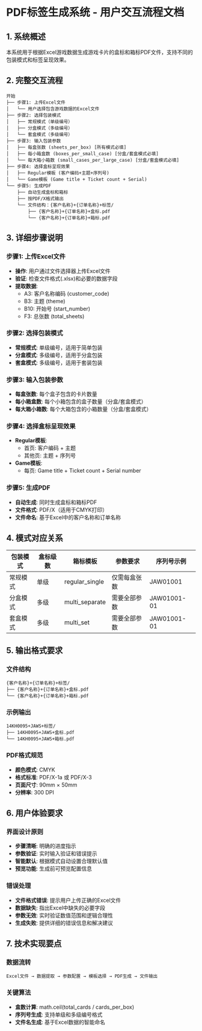 # PDF标签生成系统 - 用户交互流程文档

## 1. 系统概述

本系统用于根据Excel游戏数据生成游戏卡片的盒标和箱标PDF文件，支持不同的包装模式和标签呈现效果。

## 2. 完整交互流程

```
开始
├── 步骤1: 上传Excel文件
│   └── 用户选择包含游戏数据的Excel文件
├── 步骤2: 选择包装模式
│   ├── 常规模式（单级编号）
│   ├── 分盒模式（多级编号）
│   └── 套盒模式（多级编号）
├── 步骤3: 输入包装参数
│   ├── 每盒张数 (sheets_per_box) [所有模式必填]
│   ├── 每小箱盒数 (boxes_per_small_case) [分盒/套盒模式必填]
│   └── 每大箱小箱数 (small_cases_per_large_case) [分盒/套盒模式必填]
├── 步骤4: 选择盒标呈现效果
│   ├── Regular模板 (客户编码+主题+序列号)
│   └── Game模板 (Game title + Ticket count + Serial)
└── 步骤5: 生成PDF
    ├── 自动生成盒标和箱标
    ├── 按PDF/X格式输出
    └── 文件结构：{客户名称}+{订单名称}+标签/
        ├── {客户名称}+{订单名称}+盒标.pdf
        └── {客户名称}+{订单名称}+箱标.pdf
```

## 3. 详细步骤说明

### 步骤1: 上传Excel文件
- **操作**: 用户通过文件选择器上传Excel文件
- **验证**: 检查文件格式(.xlsx)和必要的数据字段
- **提取数据**: 
  - A3: 客户名称编码 (customer_code)
  - B3: 主题 (theme)
  - B10: 开始号 (start_number)  
  - F3: 总张数 (total_sheets)

### 步骤2: 选择包装模式
- **常规模式**: 单级编号，适用于简单包装
- **分盒模式**: 多级编号，适用于分盒包装
- **套盒模式**: 多级编号，适用于套装包装

### 步骤3: 输入包装参数
- **每盒张数**: 每个盒子包含的卡片数量
- **每小箱盒数**: 每个小箱包含的盒子数量（分盒/套盒模式）
- **每大箱小箱数**: 每个大箱包含的小箱数量（分盒/套盒模式）

### 步骤4: 选择盒标呈现效果
- **Regular模板**: 
  - 首页: 客户编码 + 主题
  - 其他页: 主题 + 序列号
- **Game模板**: 
  - 每页: Game title + Ticket count + Serial number

### 步骤5: 生成PDF
- **自动生成**: 同时生成盒标和箱标PDF
- **文件格式**: PDF/X（适用于CMYK打印）
- **文件命名**: 基于Excel中的客户名称和订单名称

## 4. 模式对应关系

| 包装模式 | 盒标级数 | 箱标模板 | 参数要求 | 序列号示例 |
|---------|---------|---------|---------|-----------|
| 常规模式 | 单级 | regular_single | 仅需每盒张数 | JAW01001 |
| 分盒模式 | 多级 | multi_separate | 需要全部参数 | JAW01001-01 |
| 套盒模式 | 多级 | multi_set | 需要全部参数 | JAW01001-01 |

## 5. 输出格式要求

### 文件结构
```
{客户名称}+{订单名称}+标签/
├── {客户名称}+{订单名称}+盒标.pdf
└── {客户名称}+{订单名称}+箱标.pdf
```

### 示例输出
```
14KH0095+JAWS+标签/
├── 14KH0095+JAWS+盒标.pdf
└── 14KH0095+JAWS+箱标.pdf
```

### PDF格式规范
- **颜色模式**: CMYK
- **格式标准**: PDF/X-1a 或 PDF/X-3
- **页面尺寸**: 90mm × 50mm
- **分辨率**: 300 DPI

## 6. 用户体验要求

### 界面设计原则
- **步骤清晰**: 明确的进度指示
- **参数验证**: 实时输入验证和错误提示
- **智能默认**: 根据模式自动设置合理默认值
- **预览功能**: 生成前可预览配置信息

### 错误处理
- **文件格式错误**: 提示用户上传正确的Excel文件
- **数据缺失**: 指出Excel中缺失的必要字段
- **参数无效**: 实时验证数值范围和逻辑合理性
- **生成失败**: 提供详细的错误信息和解决建议

## 7. 技术实现要点

### 数据流转
```
Excel文件 → 数据提取 → 参数配置 → 模板选择 → PDF生成 → 文件输出
```

### 关键算法
- **盒数计算**: math.ceil(total_cards / cards_per_box)
- **序列号生成**: 支持单级和多级编号格式
- **文件名生成**: 基于Excel数据的智能命名